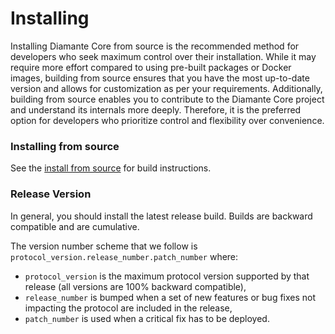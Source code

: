 # Installing

Installing Diamante Core from source is the recommended method for developers who seek maximum control over their installation. While it may require more effort compared to using pre-built packages or Docker images, building from source ensures that you have the most up-to-date version and allows for customization as per your requirements. Additionally, building from source enables you to contribute to the Diamante Core project and understand its internals more deeply. Therefore, it is the preferred option for developers who prioritize control and flexibility over convenience.

<!-- ### Docker-based Installation

#### Development Environments

DDF maintains a quickstart image that bundles Diamante Core with aurora and PostgreSQL databases. It's a quick way to set up a default, non-validating, ephemeral configuration that should work for most developers.

In addition to DDF images, Satoshipay maintains separate Docker images for Diamante Core and aurora. The Satoshipay Diamante Core Docker image comes in a few flavors, including one with the AWS CLI installed and one with the Google Cloud SDK installed. The aurora image supports all aurora environment variables.

#### Production Environments

The DDF also maintains a Diamante-Core-only standalone image: diamante/diamante-core.

Example usage:

```bash
docker run diamante/diamante-core:latest help
docker run diamante/diamante-core:latest gen-seed
```

To run the daemon, you need to provide a configuration file:

```bash
# Initialize PostgreSQL DB (see DATABASE config option)
docker run -v "/path/to/config/dir:/etc/diamante/" diamante/diamante-core:latest new-db
# Run diamante-core daemon in the background
docker run -d -v "/path/to/config/dir:/etc/diamante/" diamante/diamante-core:latest run
```

The image utilizes deb packages, so it's possible to confirm the checksum of the diamante-core binary in the Docker image matches that in the cryptographically signed deb package. See the packages documentation for information on installing Debian packages. To calculate checksum in the Docker image, you can run:

```bash
docker run --entrypoint=/bin/sha256sum diamante/diamante-core:latest /usr/bin/diamante-core

```

### Package-based Installation

If you are using Ubuntu 18.04 LTS or later, we provide the latest stable releases of diamante-core and diamante-aurora in Debian binary package format.

You may choose to install these packages individually, which offers the greatest flexibility but requires manual creation of the relevant configuration files and configuration of a PostgreSQL database. -->

### Installing from source

See the [install from source](https://github.com/diamante-io/Diamante-Net-Core/blob/master/INSTALL.md) for build instructions.

### Release Version

In general, you should install the latest release build. Builds are backward compatible and are cumulative.

The version number scheme that we follow is `protocol_version.release_number.patch_number` where:

- `protocol_version` is the maximum protocol version supported by that release (all versions are 100% backward compatible),
- `release_number` is bumped when a set of new features or bug fixes not impacting the protocol are included in the release,
- `patch_number` is used when a critical fix has to be deployed.
